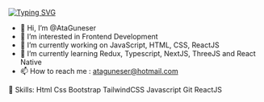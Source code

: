 [![Typing SVG](https://readme-typing-svg.demolab.com/?lines=Ata+Guneser++Front+End+Developer)](https://git.io/typing-svg)

- 👋 Hi, I’m @AtaGuneser
- 👀 I’m interested in Frontend Development
- 🔭 I’m currently working on JavaScript, HTML, CSS, ReactJS
- 🌱 I’m currently learning Redux, Typescript, NextJS, ThreeJS and React Native
- 📫 How to reach me : ataguneser@hotmail.com

🚀 Skills:
Html Css Bootstrap TailwindCSS Javascript Git ReactJS

<!---
AtaGuneser/AtaGuneser is a ✨ special ✨ repository because its `README.md` (this file) appears on your GitHub profile.
You can click the Preview link to take a look at your changes.
--->
